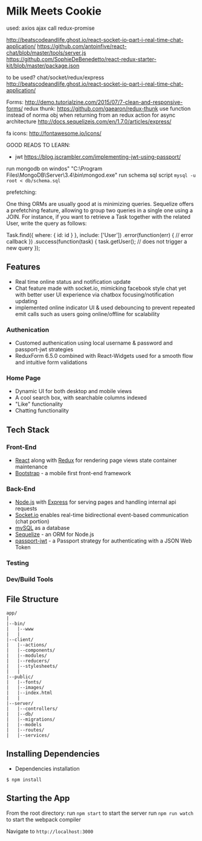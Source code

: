 # Milk Meets Cookie

used:
axios ajax call
redux-promise

http://beatscodeandlife.ghost.io/react-socket-io-part-i-real-time-chat-application/
https://github.com/antoinfive/react-chat/blob/master/tools/server.js
https://github.com/SophieDeBenedetto/react-redux-starter-kit/blob/master/package.json

to be used?
chat/socket/redux/express http://beatscodeandlife.ghost.io/react-socket-io-part-i-real-time-chat-application/

Forms: http://demo.tutorialzine.com/2015/07/7-clean-and-responsive-forms/
redux thunk: https://github.com/gaearon/redux-thunk  use function instead of norma obj when returning from an redux action for async
architecture http://docs.sequelizejs.com/en/1.7.0/articles/express/

fa icons: http://fontawesome.io/icons/

GOOD READS TO LEARN:
- jwt https://blog.jscrambler.com/implementing-jwt-using-passport/

run mongodb on windos"
"C:\Program Files\MongoDB\Server\3.4\bin\mongod.exe"
run schema sql script `mysql -u root < db/schema.sql`

prefetching:

One thing ORMs are usually good at is minimizing queries. Sequelize offers a prefetching feature, allowing to group two queries in a single one using a JOIN. For instance, if you want to retrieve a Task together with the related User, write the query as follows:

Task.find({ where: { id: id } }, include: ['User'])
  .error(function(err) {
    // error callback
  })
  .success(function(task) {
    task.getUser(); // does not trigger a new query
  });

## Features
* Real time online status and notification update
* Chat feature made with socket.io, mimicking facebook style chat yet with better user UI experience via chatbox focusing/notification updating
* implemented online indicator UI & used debouncing to prevent repeated emit calls such as users going online/offline for scalability

### Authenication

* Customed authenication using local username & password and passport-jwt strategies
* ReduxForm 6.5.0 combined with React-Widgets used for a smooth flow and intuitive form validations

### Home Page

* Dynamic UI for both desktop and mobile views
* A cool search box, with searchable columns indexed
* "Like" functionality
* Chatting functionality


## Tech Stack

### Front-End

* [React](https://facebook.github.io/react/) along with [Redux](https://github.com/reactjs/redux) for rendering page views state container maintenance
* [Bootstrap](http://getbootstrap.com/) - a mobile first front-end framework

### Back-End

* [Node.js](https://nodejs.org/en/) with [Express](http://expressjs.com/) for serving pages and handling internal api requests
* [Socket.io](https://socket.io/get-started/chat/) enables real-time bidirectional event-based communication (chat portion)
* [mySQL](https://www.mysql.com/) as a database
* [Sequelize](http://sequelizejs.com/) - an ORM for Node.js
* [passport-jwt](https://github.com/themikenicholson/passport-jwt) - a Passport strategy for authenticating with a JSON Web Token

### Testing

<!-- * [Mocha](https://mochajs.org/) - test framework
* [Shouldjs](https://shouldjs.github.io/) and [Supertest](https://github.com/visionmedia/supertest) for API tests -->

### Dev/Build Tools

<!-- * [Webpack](https://webpack.github.io/) and [Babel](https://babeljs.io/) for transpiling -->

## File Structure

    app/
    |
    |--bin/
    |   |--www
    |   |
    |--client/
    |   |--actions/
    |   |--components/
    |   |--modules/
    |   |--reducers/
    |   |--stylesheets/
    |   |
    |--public/
    |   |--fonts/
    |   |--images/
    |   |--index.html
    |   |
    |--server/
    |   |--controllers/
    |   |--db/
    |   |--migrations/
    |   |--models
    |   |--routes/
    |   |--services/


## Installing Dependencies

- Dependencies installation

```
$ npm install
```

## Starting the App

From the root directory:
run ```npm start``` to start the server
run ```npm run watch``` to start the webpack compiler

Navigate to ```http://localhost:3000```
